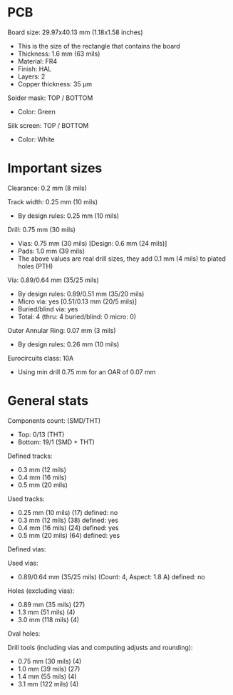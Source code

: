 # PCB

Board size: 29.97x40.13 mm (1.18x1.58 inches)

- This is the size of the rectangle that contains the board
- Thickness: 1.6 mm (63 mils)
- Material: FR4
- Finish: HAL
- Layers: 2
- Copper thickness: 35 µm

Solder mask: TOP / BOTTOM

- Color: Green

Silk screen: TOP / BOTTOM

- Color: White


# Important sizes

Clearance: 0.2 mm (8 mils)

Track width: 0.25 mm (10 mils)

- By design rules: 0.25 mm (10 mils)

Drill: 0.75 mm (30 mils)

- Vias: 0.75 mm (30 mils) [Design: 0.6 mm (24 mils)]
- Pads: 1.0 mm (39 mils)
- The above values are real drill sizes, they add 0.1 mm (4 mils) to plated holes (PTH)

Via: 0.89/0.64 mm (35/25 mils)

- By design rules: 0.89/0.51 mm (35/20 mils)
- Micro via: yes [0.51/0.13 mm (20/5 mils)]
- Buried/blind via: yes
- Total: 4 (thru: 4 buried/blind: 0 micro: 0)

Outer Annular Ring: 0.07 mm (3 mils)

- By design rules: 0.26 mm (10 mils)

Eurocircuits class: 10A
- Using min drill 0.75 mm for an OAR of 0.07 mm


# General stats

Components count: (SMD/THT)

- Top: 0/13 (THT)
- Bottom: 19/1 (SMD + THT)

Defined tracks:

- 0.3 mm (12 mils)
- 0.4 mm (16 mils)
- 0.5 mm (20 mils)

Used tracks:

- 0.25 mm (10 mils) (17) defined: no
- 0.3 mm (12 mils) (38) defined: yes
- 0.4 mm (16 mils) (24) defined: yes
- 0.5 mm (20 mils) (64) defined: yes

Defined vias:


Used vias:

- 0.89/0.64 mm (35/25 mils) (Count: 4, Aspect: 1.8 A) defined: no

Holes (excluding vias):

- 0.89 mm (35 mils) (27)
- 1.3 mm (51 mils) (4)
- 3.0 mm (118 mils) (4)

Oval holes:


Drill tools (including vias and computing adjusts and rounding):

- 0.75 mm (30 mils) (4)
- 1.0 mm (39 mils) (27)
- 1.4 mm (55 mils) (4)
- 3.1 mm (122 mils) (4)




